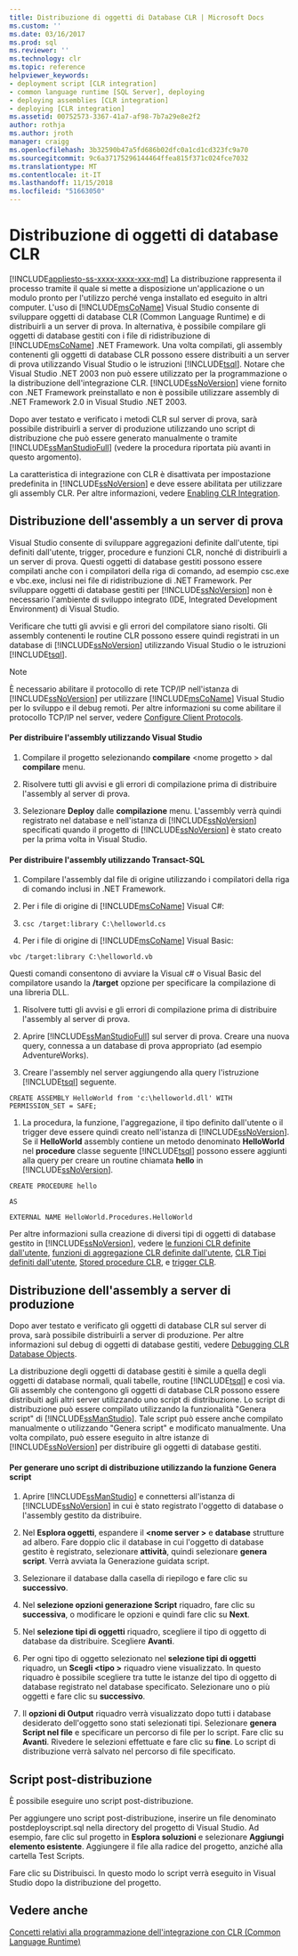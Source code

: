 ```yaml
---
title: Distribuzione di oggetti di Database CLR | Microsoft Docs
ms.custom: ''
ms.date: 03/16/2017
ms.prod: sql
ms.reviewer: ''
ms.technology: clr
ms.topic: reference
helpviewer_keywords:
- deployment script [CLR integration]
- common language runtime [SQL Server], deploying
- deploying assemblies [CLR integration]
- deploying [CLR integration]
ms.assetid: 00752573-3367-41a7-af98-7b7a29e8e2f2
author: rothja
ms.author: jroth
manager: craigg
ms.openlocfilehash: 3b32590b47a5fd686b02dfc0a1cd1cd323fc9a70
ms.sourcegitcommit: 9c6a37175296144464ffea815f371c024fce7032
ms.translationtype: MT
ms.contentlocale: it-IT
ms.lasthandoff: 11/15/2018
ms.locfileid: "51663050"
---
```

# <a name="deploying-clr-database-objects"></a>Distribuzione di oggetti di database CLR
[!INCLUDE[appliesto-ss-xxxx-xxxx-xxx-md](../../includes/appliesto-ss-xxxx-xxxx-xxx-md.md)]
  La distribuzione rappresenta il processo tramite il quale si mette a disposizione un'applicazione o un modulo pronto per l'utilizzo perché venga installato ed eseguito in altri computer. L'uso di [!INCLUDE[msCoName](../../includes/msconame-md.md)] Visual Studio consente di sviluppare oggetti di database CLR (Common Language Runtime) e di distribuirli a un server di prova. In alternativa, è possibile compilare gli oggetti di database gestiti con i file di ridistribuzione di [!INCLUDE[msCoName](../../includes/msconame-md.md)] .NET Framework. Una volta compilati, gli assembly contenenti gli oggetti di database CLR possono essere distribuiti a un server di prova utilizzando Visual Studio o le istruzioni [!INCLUDE[tsql](../../includes/tsql-md.md)]. Notare che Visual Studio .NET 2003 non può essere utilizzato per la programmazione o la distribuzione dell'integrazione CLR. [!INCLUDE[ssNoVersion](../../includes/ssnoversion-md.md)] viene fornito con .NET Framework preinstallato e non è possibile utilizzare assembly di .NET Framework 2.0 in Visual Studio .NET 2003.  
  
 Dopo aver testato e verificato i metodi CLR sul server di prova, sarà possibile distribuirli a server di produzione utilizzando uno script di distribuzione che può essere generato manualmente o tramite [!INCLUDE[ssManStudioFull](../../includes/ssmanstudiofull-md.md)] (vedere la procedura riportata più avanti in questo argomento).  
  
 La caratteristica di integrazione con CLR è disattivata per impostazione predefinita in [!INCLUDE[ssNoVersion](../../includes/ssnoversion-md.md)] e deve essere abilitata per utilizzare gli assembly CLR. Per altre informazioni, vedere [Enabling CLR Integration](../../relational-databases/clr-integration/clr-integration-enabling.md).  
  
## <a name="deploying-the-assembly-to-the-test-server"></a>Distribuzione dell'assembly a un server di prova  
 Visual Studio consente di sviluppare aggregazioni definite dall'utente, tipi definiti dall'utente, trigger, procedure e funzioni CLR, nonché di distribuirli a un server di prova. Questi oggetti di database gestiti possono essere compilati anche con i compilatori della riga di comando, ad esempio csc.exe e vbc.exe, inclusi nei file di ridistribuzione di .NET Framework. Per sviluppare oggetti di database gestiti per [!INCLUDE[ssNoVersion](../../includes/ssnoversion-md.md)] non è necessario l'ambiente di sviluppo integrato (IDE, Integrated Development Environment) di Visual Studio.  
  
 Verificare che tutti gli avvisi e gli errori del compilatore siano risolti. Gli assembly contenenti le routine CLR possono essere quindi registrati in un database di [!INCLUDE[ssNoVersion](../../includes/ssnoversion-md.md)] utilizzando Visual Studio o le istruzioni [!INCLUDE[tsql](../../includes/tsql-md.md)].  
  
> [!NOTE]  
>  È necessario abilitare il protocollo di rete TCP/IP nell'istanza di [!INCLUDE[ssNoVersion](../../includes/ssnoversion-md.md)] per utilizzare [!INCLUDE[msCoName](../../includes/msconame-md.md)] Visual Studio per lo sviluppo e il debug remoti. Per altre informazioni su come abilitare il protocollo TCP/IP nel server, vedere [Configure Client Protocols](../../database-engine/configure-windows/configure-client-protocols.md).  
  
#### <a name="to-deploy-the-assembly-using-visual-studio"></a>Per distribuire l'assembly utilizzando Visual Studio  
  
1.  Compilare il progetto selezionando **compilare** \<nome progetto > dal **compilare** menu.  
  
2.  Risolvere tutti gli avvisi e gli errori di compilazione prima di distribuire l'assembly al server di prova.  
  
3.  Selezionare **Deploy** dalle **compilazione** menu. L'assembly verrà quindi registrato nel database e nell'istanza di [!INCLUDE[ssNoVersion](../../includes/ssnoversion-md.md)] specificati quando il progetto di [!INCLUDE[ssNoVersion](../../includes/ssnoversion-md.md)] è stato creato per la prima volta in Visual Studio.  
  
#### <a name="to-deploy-the-assembly-using-transact-sql"></a>Per distribuire l'assembly utilizzando Transact-SQL  
  
1.  Compilare l'assembly dal file di origine utilizzando i compilatori della riga di comando inclusi in .NET Framework.  
  
2.  Per i file di origine di [!INCLUDE[msCoName](../../includes/msconame-md.md)] Visual C#:  
  
3.  `csc /target:library C:\helloworld.cs`  
  
4.  Per i file di origine di [!INCLUDE[msCoName](../../includes/msconame-md.md)] Visual Basic:  
  
 `vbc /target:library C:\helloworld.vb`  
  
 Questi comandi consentono di avviare la Visual c# o Visual Basic del compilatore usando la **/target** opzione per specificare la compilazione di una libreria DLL.  
  
1.  Risolvere tutti gli avvisi e gli errori di compilazione prima di distribuire l'assembly al server di prova.  
  
2.  Aprire [!INCLUDE[ssManStudioFull](../../includes/ssmanstudiofull-md.md)] sul server di prova. Creare una nuova query, connessa a un database di prova appropriato (ad esempio AdventureWorks).  
  
3.  Creare l'assembly nel server aggiungendo alla query l'istruzione [!INCLUDE[tsql](../../includes/tsql-md.md)] seguente.  
  
 `CREATE ASSEMBLY HelloWorld from 'c:\helloworld.dll' WITH PERMISSION_SET = SAFE;`  
  
1.  La procedura, la funzione, l'aggregazione, il tipo definito dall'utente o il trigger deve essere quindi creato nell'istanza di [!INCLUDE[ssNoVersion](../../includes/ssnoversion-md.md)]. Se il **HelloWorld** assembly contiene un metodo denominato **HelloWorld** nel **procedure** classe seguente [!INCLUDE[tsql](../../includes/tsql-md.md)] possono essere aggiunti alla query per creare un routine chiamata **hello** in [!INCLUDE[ssNoVersion](../../includes/ssnoversion-md.md)].  
  
 `CREATE PROCEDURE hello`  
  
 `AS`  
  
 `EXTERNAL NAME HelloWorld.Procedures.HelloWorld`  
  
 Per altre informazioni sulla creazione di diversi tipi di oggetti di database gestito in [!INCLUDE[ssNoVersion](../../includes/ssnoversion-md.md)], vedere [le funzioni CLR definite dall'utente](../../relational-databases/clr-integration-database-objects-user-defined-functions/clr-user-defined-functions.md), [funzioni di aggregazione CLR definite dall'utente](../../relational-databases/clr-integration-database-objects-user-defined-functions/clr-user-defined-aggregates.md), [CLR Tipi definiti dall'utente](../../relational-databases/clr-integration-database-objects-user-defined-types/clr-user-defined-types.md), [Stored procedure CLR](https://msdn.microsoft.com/library/bbdd51b2-a9b4-4916-ba6f-7957ac6c3f33), e [trigger CLR](https://msdn.microsoft.com/library/302a4e4a-3172-42b6-9cc0-4a971ab49c1c).  
  
## <a name="deploying-the-assembly-to-production-servers"></a>Distribuzione dell'assembly a server di produzione  
 Dopo aver testato e verificato gli oggetti di database CLR sul server di prova, sarà possibile distribuirli a server di produzione. Per altre informazioni sul debug di oggetti di database gestiti, vedere [Debugging CLR Database Objects](../../relational-databases/clr-integration/debugging-clr-database-objects.md).  
  
 La distribuzione degli oggetti di database gestiti è simile a quella degli oggetti di database normali, quali tabelle, routine [!INCLUDE[tsql](../../includes/tsql-md.md)] e così via. Gli assembly che contengono gli oggetti di database CLR possono essere distribuiti agli altri server utilizzando uno script di distribuzione. Lo script di distribuzione può essere compilato utilizzando la funzionalità "Genera script" di [!INCLUDE[ssManStudio](../../includes/ssmanstudio-md.md)]. Tale script può essere anche compilato manualmente o utilizzando "Genera script" e modificato manualmente. Una volta compilato, può essere eseguito in altre istanze di [!INCLUDE[ssNoVersion](../../includes/ssnoversion-md.md)] per distribuire gli oggetti di database gestiti.  
  
#### <a name="to-generate-a-deployment-script-using-generate-scripts"></a>Per generare uno script di distribuzione utilizzando la funzione Genera script  
  
1.  Aprire [!INCLUDE[ssManStudio](../../includes/ssmanstudio-md.md)] e connettersi all'istanza di [!INCLUDE[ssNoVersion](../../includes/ssnoversion-md.md)] in cui è stato registrato l'oggetto di database o l'assembly gestito da distribuire.  
  
2.  Nel **Esplora oggetti**, espandere il  **\<nome server >** e **database** strutture ad albero. Fare doppio clic il database in cui l'oggetto di database gestito è registrato, selezionare **attività**, quindi selezionare **genera script**. Verrà avviata la Generazione guidata script.  
  
3.  Selezionare il database dalla casella di riepilogo e fare clic su **successivo**.  
  
4.  Nel **selezione opzioni generazione Script** riquadro, fare clic su **successiva**, o modificare le opzioni e quindi fare clic su **Next**.  
  
5.  Nel **selezione tipi di oggetti** riquadro, scegliere il tipo di oggetto di database da distribuire. Scegliere **Avanti**.  
  
6.  Per ogni tipo di oggetto selezionato nel **selezione tipi di oggetti** riquadro, un **Scegli \<tipo >** riquadro viene visualizzato. In questo riquadro è possibile scegliere tra tutte le istanze del tipo di oggetto di database registrato nel database specificato. Selezionare uno o più oggetti e fare clic su **successivo**.  
  
7.  Il **opzioni di Output** riquadro verrà visualizzato dopo tutti i database desiderato dell'oggetto sono stati selezionati tipi. Selezionare **genera Script nel file** e specificare un percorso di file per lo script. Fare clic su **Avanti**. Rivedere le selezioni effettuate e fare clic su **fine**. Lo script di distribuzione verrà salvato nel percorso di file specificato.  
  
## <a name="post-deployment-scripts"></a>Script post-distribuzione  
 È possibile eseguire uno script post-distribuzione.  
  
 Per aggiungere uno script post-distribuzione, inserire un file denominato postdeployscript.sql nella directory del progetto di Visual Studio. Ad esempio, fare clic sul progetto in **Esplora soluzioni** e selezionare **Aggiungi elemento esistente**. Aggiungere il file alla radice del progetto, anziché alla cartella Test Scripts.  
  
 Fare clic su Distribuisci. In questo modo lo script verrà eseguito in Visual Studio dopo la distribuzione del progetto.  
  
## <a name="see-also"></a>Vedere anche  
 [Concetti relativi alla programmazione dell'integrazione con CLR &#40;Common Language Runtime&#41;](../../relational-databases/clr-integration/common-language-runtime-clr-integration-programming-concepts.md)  
  
  
